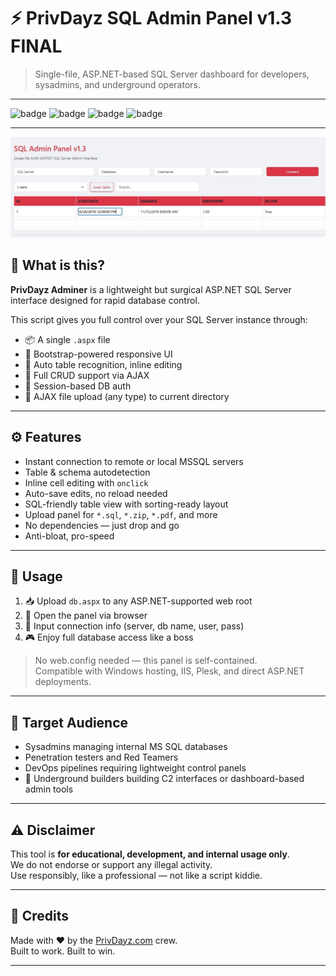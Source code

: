 # ⚡ PrivDayz SQL Admin Panel v1.3 FINAL

> Single-file, ASP.NET-based SQL Server dashboard for developers, sysadmins, and underground operators.

---

![badge](https://img.shields.io/badge/status-production--ready-brightgreen)
![badge](https://img.shields.io/badge/platform-windows--aspx-blue)
![badge](https://img.shields.io/badge/version-v1.3-critical)
![badge](https://img.shields.io/badge/secured-ajax--powered-red)

---
![SQL-Admin-Panel.jpg](SQL-Admin-Panel.jpg)
## 🚀 What is this?

**PrivDayz Adminer** is a lightweight but surgical ASP.NET SQL Server interface designed for rapid database control.

This script gives you full control over your SQL Server instance through:

- 📦 A single `.aspx` file
- 🎯 Bootstrap-powered responsive UI
- 🧠 Auto table recognition, inline editing
- 🧾 Full CRUD support via AJAX
- 🔐 Session-based DB auth
- 📁 AJAX file upload (any type) to current directory

---

## ⚙️ Features

- Instant connection to remote or local MSSQL servers
- Table & schema autodetection
- Inline cell editing with `onclick`
- Auto-save edits, no reload needed
- SQL-friendly table view with sorting-ready layout
- Upload panel for `*.sql`, `*.zip`, `*.pdf`, and more
- No dependencies — just drop and go
- Anti-bloat, pro-speed

---

## 📂 Usage

1. 📥 Upload `db.aspx` to any ASP.NET-supported web root
2. 🔐 Open the panel via browser
3. 🔗 Input connection info (server, db name, user, pass)
4. 🎮 Enjoy full database access like a boss

> No web.config needed — this panel is self-contained.  
> Compatible with Windows hosting, IIS, Plesk, and direct ASP.NET deployments.

---

## 🧠 Target Audience

- Sysadmins managing internal MS SQL databases
- Penetration testers and Red Teamers
- DevOps pipelines requiring lightweight control panels
- 👾 Underground builders building C2 interfaces or dashboard-based admin tools

---

## ⚠️ Disclaimer

This tool is **for educational, development, and internal usage only**.  
We do not endorse or support any illegal activity.  
Use responsibly, like a professional — not like a script kiddie.

---

## 📣 Credits

Made with ❤️ by the [PrivDayz.com](https://privdayz.com) crew.  
Built to work. Built to win.

---
